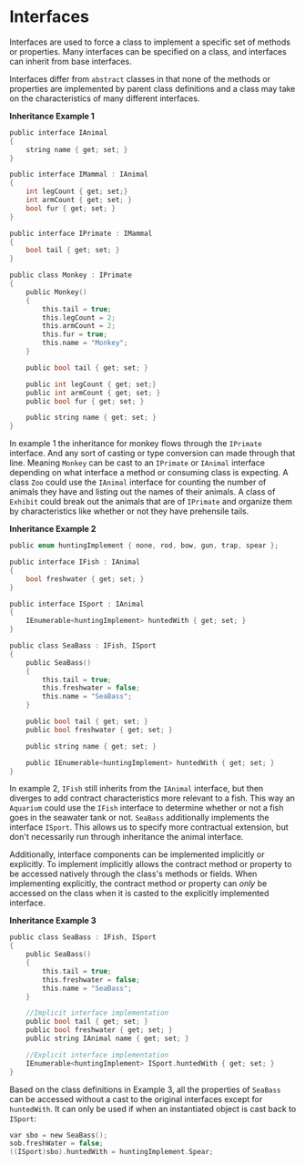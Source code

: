 # Interfaces
Interfaces are used to force a class to implement a specific set of methods or properties. Many interfaces can be specified on a class, and interfaces can inherit from base interfaces.

Interfaces differ from `abstract` classes in that none of the methods or properties are implemented by parent class definitions and a class may take on the characteristics of many different interfaces.




**Inheritance Example 1**
```c
public interface IAnimal
{
    string name { get; set; }    
}

public interface IMammal : IAnimal
{
    int legCount { get; set;}
    int armCount { get; set; }
    bool fur { get; set; }
}

public interface IPrimate : IMammal
{
    bool tail { get; set; }    
}

public class Monkey : IPrimate
{
    public Monkey()
    {
        this.tail = true;
        this.legCount = 2;
        this.armCount = 2;
        this.fur = true;
        this.name = "Monkey";
    }

    public bool tail { get; set; }    

    public int legCount { get; set;}
    public int armCount { get; set; }
    public bool fur { get; set; }

    public string name { get; set; }    
}
```

In example 1 the inheritance for monkey flows through the `IPrimate` interface.  And any sort of casting or type conversion can made through that line.  Meaning `Monkey` can be cast to an `IPrimate` or `IAnimal` interface depending on what interface a method or consuming class is expecting.  A class `Zoo` could use the `IAnimal` interface for counting the number of animals they have and listing out the names of their animals.   A class of `Exhibit` could break out the animals that are of `IPrimate` and organize them by characteristics like whether or not they have prehensile tails.

**Inheritance Example 2**
```c
public enum huntingImplement { none, rod, bow, gun, trap, spear };

public interface IFish : IAnimal
{
    bool freshwater { get; set; }
}

public interface ISport : IAnimal
{
    IEnumerable<huntingImplement> huntedWith { get; set; }
}

public class SeaBass : IFish, ISport 
{
    public SeaBass()
    {
        this.tail = true;
        this.freshwater = false;
        this.name = "SeaBass";
    }

    public bool tail { get; set; }
    public bool freshwater { get; set; }

    public string name { get; set; }

    public IEnumerable<huntingImplement> huntedWith { get; set; }
}

```

In example 2, `IFish` still inherits from the `IAnimal` interface, but then diverges to add contract characteristics more relevant to a fish.  This way an `Aquarium` could use the `IFish` interface to determine whether or not a fish goes in the seawater tank or not.  `SeaBass` additionally implements the interface `ISport`.  This allows us to specify more contractual extension, but don't necessarily run through inheritance the animal interface.

Additionally, interface components can be implemented implicitly or explicitly.  To implement implicitly allows the contract method or property to be accessed natively through the class's methods or fields.  When implementing explicitly, the contract method or property can <em>only</em> be accessed on the class when it is casted to the explicitly implemented interface.

**Inheritance Example 3**
```c
public class SeaBass : IFish, ISport 
{
    public SeaBass()
    {
        this.tail = true;
        this.freshwater = false;
        this.name = "SeaBass";
    }

    //Implicit interface implementation
    public bool tail { get; set; }
    public bool freshwater { get; set; }
    public string IAnimal name { get; set; }

    //Explicit interface implementation
    IEnumerable<huntingImplement> ISport.huntedWith { get; set; }
}
```

Based on the class definitions in Example 3, all the properties of `SeaBass` can be accessed without a cast to the original interfaces except for `huntedWith`.  It can only be used if when an instantiated object is cast back to `ISport`:

```c
var sbo = new SeaBass();
sob.freshWater = false;
((ISport)sbo).huntedWith = huntingImplement.Spear;
```
